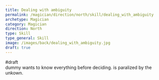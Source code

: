 ```yaml
---
title: Dealing with ambiguity
permalink: /magician/direction/north/skill/dealing_with_ambiguity
archetype: Magician
category: Magician
direction: North
type: Skill
type_general: Skill
image: /images/back/dealing_with_ambiguity.jpg
draft: true
---
```

#draft   
dummy wants to know everything before deciding. is paralized by the unkown.
